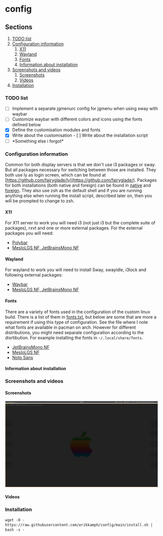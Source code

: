# config

## Sections
1. [TODO list](#todo-list)
2. [Configuration information](#configuration-information)
    1. [X11](#X11)
    2. [Wayland](#wayland)
    3. [Fonts](#fonts)
    4. [Information about installation](#information-about-installation)
3. [Screenshots and videos](#screenshots-and-videos)
    1. [Screenshots](#screenshots)
    2. [Videos](#videos)
4. [Installation](#installation)

### TODO list
- [ ] Implement a separate jgmenurc config for jgmenu when using sway with waybar
- [ ] Customize waybar with different colors and icons using the fonts defined below
- [x] Define the customisation modules and fonts
- [x] Write about the customisation
- [ ] Write about the installation script
- [ ] \*Something else i forgot\*

### Configuration information
Common for both display servers is that we don't use i3 packages or sway. But all packages necessary for switching between those are installed. They both use ly as login screen, which can be found at [https://github.com/fairyglade/ly](https://github.com/fairyglade/). Packages for both installations (both native and foreign) can be found in [native](/native_packages.txt) and [foreign](/foreign_packages.txt). They also use zsh as the default shell and if you are running anything else when running the install script, described later on, then you will be prompted to change to zsh.

#### X11
For X11 server to work you will need i3 (not just i3 but the complete suite of packages), rxvt and one or more external packages. For the external packages you will need:
- [Polybar](https://github.com/polybar/polybar)
- [MesloLGS NF, JetBrainsMono NF](#fonts)

#### Wayland
For wayland to work you will need to install Sway, swayidle, i3lock and following external packages: 
- [Waybar](https://github.com/Alexays/Waybar)
- [MesloLGS NF, JetBrainsMono NF](#fonts)

#### Fonts
There are a variety of fonts used in the configuration of the custom linux build. There is a list of them in [fonts.txt](/fonts.txt), but below are some that are more a requirement if using this type of configuration. See the file where I note what fonts are available in pacman on arch. However for different distributions, you might need separate configuration according to the disrtibution. For example installing the fonts in `~/.local/share/fonts`.
- [JetBrainsMono NF](https://www.nerdfonts.com/font-downloads)
- [MesloLGS NF](https://github.com/romkatv/powerlevel10k-media)
- [Noto Sans](https://fonts.google.com/noto/fonts)

#### Information about installation

### Screenshots and videos
#### Screenshots
![Screenshot of configuration](1648541004.png)

#### Videos

### Installation
```
wget -O - https://raw.githubusercontent.com/erikkamph/config/main/install.sh | bash -s -
```
